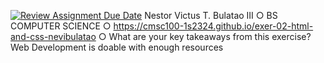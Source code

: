 [![Review Assignment Due Date](https://classroom.github.com/assets/deadline-readme-button-22041afd0340ce965d47ae6ef1cefeee28c7c493a6346c4f15d667ab976d596c.svg)](https://classroom.github.com/a/pBNUHphn)
Nestor Victus T. Bulatao III
○ BS COMPUTER SCIENCE
○ https://cmsc100-1s2324.github.io/exer-02-html-and-css-nevibulatao
○ What are your key takeaways from this exercise?
Web Development is doable with enough resources

